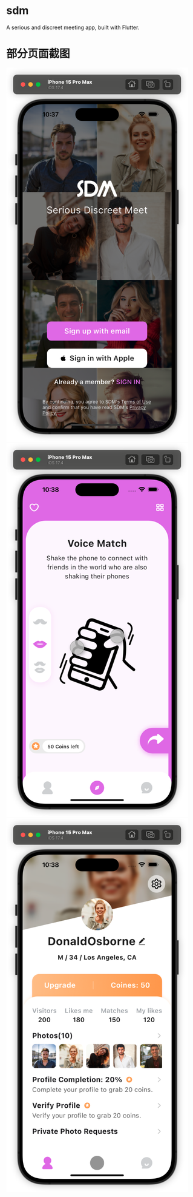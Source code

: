 # sdm
A serious and discreet meeting app, built with Flutter.


# 部分页面截图
![Example Image](https://github.com/darren-you/sdm/blob/master/images/app/login_page.png "登录页面")
![Example Image](https://github.com/darren-you/sdm/blob/master/images/app/match_page.png "语音匹配")
![Example Image](https://github.com/darren-you/sdm/blob/master/images/app/profile_page.png "个人信息页面")


